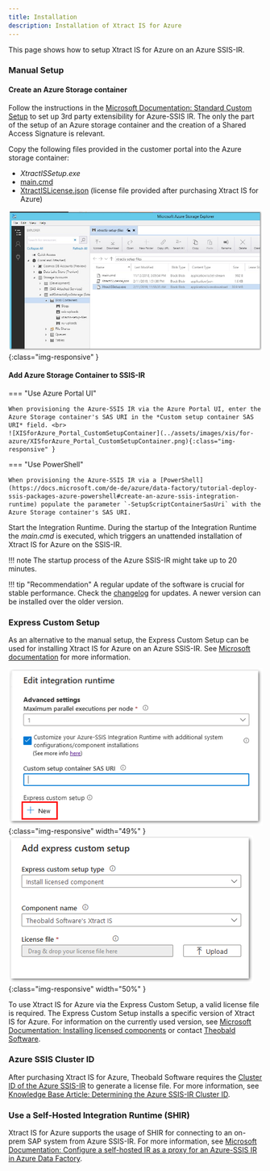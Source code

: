 ```yaml
---
title: Installation
description: Installation of Xtract IS for Azure
---
```


This page shows how to setup Xtract IS for Azure on an Azure SSIS-IR.

### Manual Setup

#### Create an Azure Storage container

Follow the instructions in the [Microsoft Documentation: Standard Custom Setup](https://docs.microsoft.com/en-us/azure/data-factory/how-to-configure-azure-ssis-ir-custom-setup#standard-custom-setup) to set up 3rd party extensibility for Azure-SSIS IR. 
The only the part of the setup of an Azure storage container and the creation of a Shared Access Signature is relevant.

Copy the following files provided in the customer portal into the Azure storage container:
- *XtractISSetup.exe*
- [main.cmd](https://cdn-files.theobald-software.com/download/XtractIS/main.cmd)
- [XtractISLicense.json](../documentation/setup/license.md) (license file provided after purchasing Xtract IS for Azure)

![XISforAzure_StorageContainer](../assets/images/xis/for-azure/XISforAzure_StorageContainer.png){:class="img-responsive" }

#### Add Azure Storage Container to SSIS-IR

=== "Use Azure Portal UI"

	When provisioning the Azure-SSIS IR via the Azure Portal UI, enter the Azure Storage container's SAS URI in the *Custom setup container SAS URI* field. <br>
	![XISforAzure_Portal_CustomSetupContainer](../assets/images/xis/for-azure/XISforAzure_Portal_CustomSetupContainer.png){:class="img-responsive" }

=== "Use PowerShell"

	When provisioning the Azure-SSIS IR via a [PowerShell](https://docs.microsoft.com/de-de/azure/data-factory/tutorial-deploy-ssis-packages-azure-powershell#create-an-azure-ssis-integration-runtime) populate the parameter `-SetupScriptContainerSasUri` with the Azure Storage container's SAS URI.

Start the Integration Runtime. 
During the startup of the Integration Runtime the *main.cmd* is executed, which triggers an unattended installation of Xtract IS for Azure on the SSIS-IR.

!!! note
    The startup process of the Azure SSIS-IR might take up to 20 minutes.

!!! tip "Recommendation"
	A regular update of the software is crucial for stable performance.
	Check the [changelog](../changelog.md) for updates. 
	A newer version can be installed over the older version.


### Express Custom Setup

As an alternative to the manual setup, the Express Custom Setup can be used for installing Xtract IS for Azure on an Azure SSIS-IR. See [Microsoft documentation](https://docs.microsoft.com/en-us/azure/data-factory/how-to-configure-azure-ssis-ir-custom-setup#express-custom-setup) for more information.

![XISforAzure_ExpressCustomSetup_1](../assets/images/xis/for-azure/XISforAzure_ExpressCustomSetup_1.png){:class="img-responsive" width="49%" }
![XISforAzure_ExpressCustomSetup_2](../assets/images/xis/for-azure/XISforAzure_ExpressCustomSetup_2.png){:class="img-responsive" width="50%" }

To use Xtract IS for Azure via the Express Custom Setup, a valid license file is required.
The Express Custom Setup installs a specific version of Xtract IS for Azure. For information on the currently used version, see [Microsoft Documentation: Installing licensed components](https://docs.microsoft.com/en-us/azure/data-factory/how-to-configure-azure-ssis-ir-custom-setup#installing-licensed-components) or contact [Theobald Software](mailto:info@theobald-software.com).

### Azure SSIS Cluster ID

After purchasing Xtract IS for Azure, Theobald Software requires the [Cluster ID of the Azure SSIS-IR](https://docs.microsoft.com/en-us/azure/data-factory/how-to-develop-azure-ssis-ir-licensed-components) to generate a license file. 
For more information, see [Knowledge Base Article: Determining the Azure SSIS-IR Cluster ID](../knowledge-base/determine-the-azure-cluster-ID.md).

### Use a Self-Hosted Integration Runtime (SHIR)

Xtract IS for Azure supports the usage of SHIR for connecting to an on-prem SAP system from Azure SSIS-IR.
For more information, see [Microsoft Documentation: Configure a self-hosted IR as a proxy for an Azure-SSIS IR in Azure Data Factory](https://docs.microsoft.com/en-us/azure/data-factory/self-hosted-integration-runtime-proxy-ssis). 

